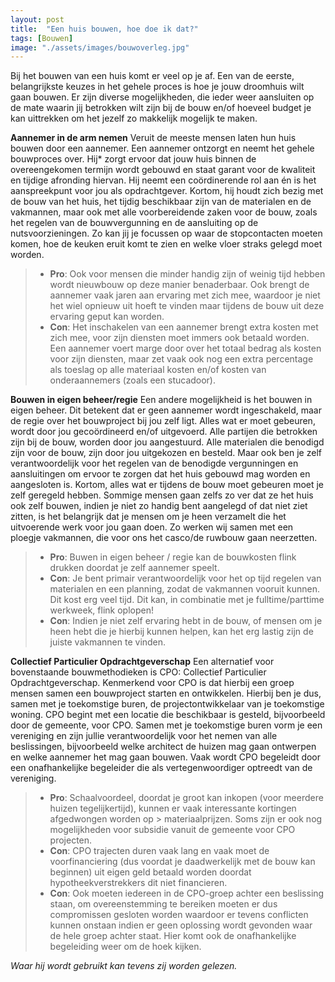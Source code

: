 ```yaml
---
layout: post
title:  "Een huis bouwen, hoe doe ik dat?"
tags: [Bouwen]
image: "./assets/images/bouwoverleg.jpg"
---
```


Bij het bouwen van een huis komt er veel op je af. Een van de eerste, belangrijkste keuzes in het gehele proces is hoe je jouw droomhuis wilt gaan bouwen. Er zijn diverse mogelijkheden, die ieder weer aansluiten op de mate waarin jij betrokken wilt zijn bij de bouw en/of hoeveel budget je kan uittrekken om het jezelf zo makkelijk mogelijk te maken. 

**Aannemer in de arm nemen**
Veruit de meeste mensen laten hun huis bouwen door een aannemer. Een aannemer ontzorgt en neemt het gehele bouwproces over. Hij* zorgt ervoor dat jouw huis binnen de overeengekomen termijn wordt gebouwd en staat garant voor de kwaliteit en tijdige afronding hiervan. Hij neemt een coördinerende rol aan én is het aanspreekpunt voor jou als opdrachtgever. Kortom, hij houdt zich bezig met de bouw van het huis, het tijdig beschikbaar zijn van de materialen en de vakmannen, maar ook met alle voorbereidende zaken voor de bouw, zoals het regelen van de bouwvergunning en de aansluiting op de nutsvoorzieningen. Zo kan jij je focussen op waar de stopcontacten moeten komen, hoe de keuken eruit komt te zien en welke vloer straks gelegd moet worden. 

> - **Pro**: Ook voor mensen die minder handig zijn of weinig tijd hebben wordt nieuwbouw op deze manier benaderbaar. Ook brengt de aannemer vaak jaren aan ervaring met zich mee, waardoor je niet het wiel opnieuw uit hoeft te vinden maar tijdens de bouw uit deze ervaring geput kan worden. 
> - **Con**: Het inschakelen van een aannemer brengt extra kosten met zich mee, voor zijn diensten moet immers ook betaald worden. Een aannemer voert marge door over het totaal bedrag als kosten voor zijn diensten, maar zet vaak ook nog een extra percentage als toeslag op alle materiaal kosten en/of kosten van onderaannemers (zoals een stucadoor). 

**Bouwen in eigen beheer/regie**
Een andere mogelijkheid is het bouwen in eigen beheer. Dit betekent dat er geen aannemer wordt ingeschakeld, maar de regie over het bouwproject bij jou zelf ligt. Alles wat er moet gebeuren, wordt door jou gecoördineerd en/of uitgevoerd. Alle partijen die betrokken zijn bij de bouw, worden door jou aangestuurd. Alle materialen die benodigd zijn voor de bouw, zijn door jou uitgekozen en besteld. Maar ook ben je zelf verantwoordelijk voor het regelen van de benodigde vergunningen en aansluitingen om ervoor te zorgen dat het huis gebouwd mag worden en aangesloten is. Kortom, alles wat er tijdens de bouw moet gebeuren moet je zelf geregeld hebben. Sommige mensen gaan zelfs zo ver dat ze het huis ook zelf bouwen, indien je niet zo handig bent aangelegd of dat niet ziet zitten, is het belangrijk dat je mensen om je heen verzamelt die het uitvoerende werk voor jou gaan doen. Zo werken wij samen met een ploegje vakmannen, die voor ons het casco/de ruwbouw gaan neerzetten. 

> - **Pro**: Buwen in eigen beheer / regie kan de bouwkosten flink drukken doordat je zelf aannemer speelt. 
> - **Con**: Je bent primair verantwoordelijk voor het op tijd regelen van materialen en een planning, zodat de vakmannen vooruit kunnen. Dit kost erg veel tijd. Dit kan, in combinatie met je fulltime/parttime werkweek, flink oplopen!
> - **Con**: Indien je niet zelf ervaring hebt in de bouw, of mensen om je heen hebt die je hierbij kunnen helpen, kan het erg lastig zijn de juiste vakmannen te vinden. 

**Collectief Particulier Opdrachtgeverschap**
Een alternatief voor bovenstaande bouwmethodieken is CPO: Collectief Particulier Opdrachtgeverschap. Kenmerkend voor CPO is dat hierbij een groep mensen samen een bouwproject starten en ontwikkelen. Hierbij ben je dus, samen met je toekomstige buren, de projectontwikkelaar van je toekomstige woning. CPO begint met een locatie die beschikbaar is gesteld, bijvoorbeeld door de gemeente, voor CPO. Samen met je toekomstige buren vorm je een vereniging en zijn jullie verantwoordelijk voor het nemen van alle beslissingen, bijvoorbeeld welke architect de huizen mag gaan ontwerpen en welke aannemer het mag gaan bouwen. Vaak wordt CPO begeleidt door een onafhankelijke begeleider die als vertegenwoordiger optreedt van de vereniging. 

> - **Pro**: Schaalvoordeel, doordat je groot kan inkopen (voor meerdere huizen tegelijkertijd), kunnen er vaak interessante kortingen afgedwongen worden op                 > materiaalprijzen. Soms zijn er ook nog mogelijkheden voor subsidie vanuit de gemeente voor CPO projecten.
> - **Con**: CPO trajecten duren vaak lang en vaak moet de voorfinanciering (dus voordat je daadwerkelijk met de bouw kan beginnen) uit eigen geld betaald worden doordat hypotheekverstrekkers dit niet financieren.
> - **Con**: Ook moeten iedereen in de CPO-groep achter een beslissing staan, om overeenstemming te bereiken moeten er dus compromissen gesloten worden waardoor er tevens conflicten kunnen onstaan indien er geen oplossing wordt gevonden waar de hele groep achter staat. Hier komt ook de onafhankelijke begeleiding weer om de hoek kijken. 

*Waar hij wordt gebruikt kan tevens zij worden gelezen.*
